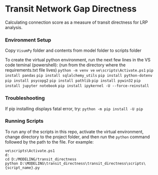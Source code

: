# Transit Network Gap Directness

Calculating connection score as a measure of transit directness for LRP analysis.

### Environment Setup
Copy `VisumPy` folder and contents from model folder to scripts folder

To create the virtual python environment, run the next few lines in the VS code teminal (powershell):
(run from the directory where the requirements.txt file lives)
`python -m venv ve`
`ve\scripts\Activate.ps1`
`pip install pandas`
`pip install sqlalchemy_utils`
`pip install python-dotenv`
`pip install psycopg2`
`pip install pathlib`
`pip install pywin32`
`pip install jupyter notebook`
`pip install ipykernel -U --force-reinstall`

### Troubleshooting
If pip installing displays fatal error, try:
`python -m pip install -U pip`

### Running Scripts

To run any of the scripts in this repo, activate the virtual environment, change directory to the project folder, and then run the `python` command followed by the path to the file. For example:

```
ve\scripts\Activate.ps1
d:
cd D:/MODELING/transit_directness
python D:\MODELING\transit_directness\transit_directness\scripts\{script_name}.py
```
